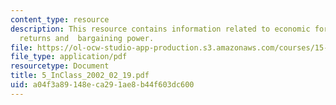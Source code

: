 ```yaml
---
content_type: resource
description: This resource contains information related to economic forces, increasing
  returns and  bargaining power.
file: https://ol-ocw-studio-app-production.s3.amazonaws.com/courses/15-834-marketing-strategy-spring-2003/a04f3a89148eca291ae8b44f603dc600_5_InClass_2002_02_19.pdf
file_type: application/pdf
resourcetype: Document
title: 5_InClass_2002_02_19.pdf
uid: a04f3a89-148e-ca29-1ae8-b44f603dc600
---
```


